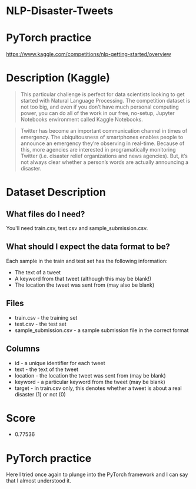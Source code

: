 # NLP-Disaster-Tweets
# PyTorch practice

https://www.kaggle.com/competitions/nlp-getting-started/overview 

# Description (Kaggle)

> This particular challenge is perfect for data scientists looking to get started with Natural Language Processing. The competition dataset is not too big, and even if you don’t have much personal computing power, you can do all of the work in our free, no-setup, Jupyter Notebooks environment called Kaggle Notebooks.

> Twitter has become an important communication channel in times of emergency. The ubiquitousness of smartphones enables people to announce an emergency they’re observing in real-time. Because of this, more agencies are interested in programatically monitoring Twitter (i.e. disaster relief organizations and news agencies). But, it’s not always clear whether a person’s words are actually announcing a disaster.


# Dataset Description

## What files do I need?

You'll need train.csv, test.csv and sample_submission.csv.

## What should I expect the data format to be?

Each sample in the train and test set has the following information:

- The text of a tweet
- A keyword from that tweet (although this may be blank!)
- The location the tweet was sent from (may also be blank)

## Files

- train.csv - the training set
- test.csv - the test set
- sample_submission.csv - a sample submission file in the correct format

## Columns

- id - a unique identifier for each tweet
- text - the text of the tweet
- location - the location the tweet was sent from (may be blank)
- keyword - a particular keyword from the tweet (may be blank)
- target - in train.csv only, this denotes whether a tweet is about a real disaster (1) or not (0)

# Score

- 0.77536

# PyTorch practice

Here I tried once again to plunge into the PyTorch framework and I can say that I almost understood it.
